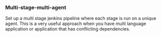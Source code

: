 <h3>Multi-stage-multi-agent</h3>
<p>Set up a multi stage jenkins pipeline where each stage is run on a unique agent. This is a very useful approach when you have multi language application or application that has conflicting dependencies.</p>
